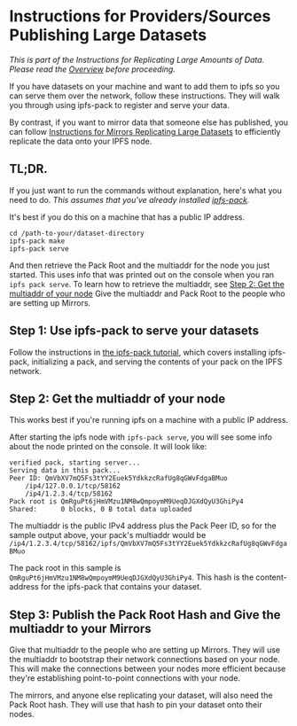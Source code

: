 Instructions for Providers/Sources Publishing Large Datasets
=======

_This is part of the Instructions for Replicating Large Amounts of Data. Please read the [Overview](README.md) before proceeding._

If you have datasets on your machine and want to add them to ipfs so you can serve them over the network, follow these instructions. They will walk you through using ipfs-pack to register and serve your data.

By contrast, if you want to mirror data that someone else has published, you can follow [Instructions for Mirrors Replicating Large Datasets](mirrors-instructions.md) to efficiently replicate the data onto your IPFS node.

## TL;DR.

If you just want to run the commands without explanation, here's what you need to do. _This assumes that you've already installed [ipfs-pack](https://github.com/ipfs/ipfs-pack)._

It's best if you do this on a machine that has a public IP address.

```
cd /path-to-your/dataset-directory
ipfs-pack make
ipfs-pack serve
```

And then retrieve the Pack Root and the multiaddr for the node you just started. This uses info that was printed out on the console when you ran `ipfs pack serve`. To learn how to retrieve the multiaddr, see [Step 2: Get the multiaddr of your node](#step-2-get-the-multiaddr-of-your-node) Give the multiaddr and Pack Root to the people who are setting up Mirrors.

## Step 1: Use ipfs-pack to serve your datasets

Follow the instructions in [the ipfs-pack tutorial](https://github.com/ipfs/ipfs-pack/blob/master/README.md), which covers installing ipfs-pack, initializing a pack, and serving the contents of your pack on the IPFS network.

## Step 2: Get the multiaddr of your node

This works best if you're running ipfs on a machine with a public IP address.

After starting the ipfs node with `ipfs-pack serve`, you will see some info about the node printed on the console. It will look like:

```
verified pack, starting server...
Serving data in this pack...
Peer ID: QmVbXV7mQ5Fs3tYY2Euek5YdkkzcRafUg8qGWvFdgaBMuo
    /ip4/127.0.0.1/tcp/58162
    /ip4/1.2.3.4/tcp/58162
Pack root is QmRguPt6jHmVMzu1NM8wQmpoymM9UeqDJGXdQyU3GhiPy4
Shared:      0 blocks, 0 B total data uploaded
```

The multiaddr is the public IPv4 address plus the Pack Peer ID, so for the sample output above, your pack's multiaddr would be `/ip4/1.2.3.4/tcp/58162/ipfs/QmVbXV7mQ5Fs3tYY2Euek5YdkkzcRafUg8qGWvFdgaBMuo`

The pack root in this sample is `QmRguPt6jHmVMzu1NM8wQmpoymM9UeqDJGXdQyU3GhiPy4`. This hash is the content-address for the ipfs-pack that contains your dataset.

## Step 3: Publish the Pack Root Hash and Give the multiaddr to your Mirrors

Give that multiaddr to the people who are setting up Mirrors. They will use the multiaddr to bootstrap their network connections based on your node. This will make the connections between your nodes more efficient because they're establishing point-to-point connections with your node.

The mirrors, and anyone else replicating your dataset, will also need the Pack Root hash. They will use that hash to pin your dataset onto their nodes.
